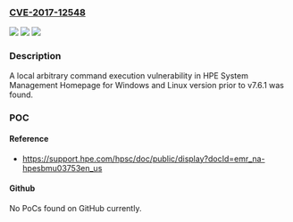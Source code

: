### [CVE-2017-12548](https://cve.mitre.org/cgi-bin/cvename.cgi?name=CVE-2017-12548)
![](https://img.shields.io/static/v1?label=Product&message=System%20Management%20Homepage%20for%20Windows%20and%20Linux&color=blue)
![](https://img.shields.io/static/v1?label=Version&message=prior%20to%207.6.1%20&color=brightgreen)
![](https://img.shields.io/static/v1?label=Vulnerability&message=local%20arbitrary%20command%20execution&color=brightgreen)

### Description

A local arbitrary command execution vulnerability in HPE System Management Homepage for Windows and Linux version prior to v7.6.1 was found.

### POC

#### Reference
- https://support.hpe.com/hpsc/doc/public/display?docId=emr_na-hpesbmu03753en_us

#### Github
No PoCs found on GitHub currently.

